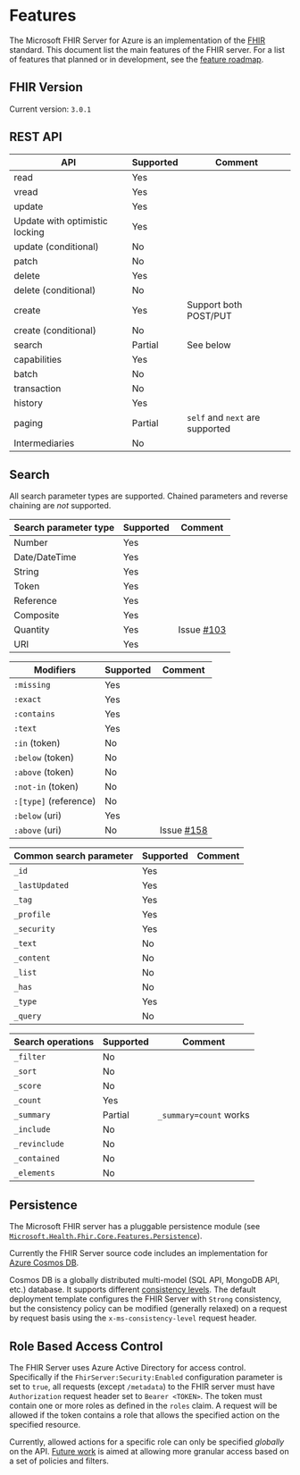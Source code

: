 # Features
The Microsoft FHIR Server for Azure is an implementation of the [FHIR](https://hl7.org/fhir) standard. This document list the main features of the FHIR server. For a list of features that planned or in development, see the [feature roadmap](Roadmap.md).

## FHIR Version
Current version: `3.0.1`

## REST API

| API                            | Supported | Comment | 
|--------------------------------|-----------|---------|
| read                           | Yes       |         |
| vread	                         | Yes       |         |
| update	                     | Yes       |         |
| Update with optimistic locking | Yes	     |         |
| update (conditional)	         | No        |	       |
| patch                          | No        |         |	
| delete                         | Yes       |         |
| delete (conditional)           | No        |         |	
| create                         | Yes       | Support both POST/PUT |
| create (conditional)           | No        |         |
| search                         | Partial   | See below |
| capabilities                   | Yes       |         | 
| batch                          | No        |         |
| transaction                    | No        |         |
| history                        | Yes       |         |
| paging                         | Partial   | `self` and `next` are supported |
| Intermediaries                 | No        |         |


## Search

All search parameter types are supported. Chained parameters and reverse chaining are *not* supported. 

| Search parameter type	| Supported	| Comment |
|-----------------------|-----------|---------|
| Number	            | Yes	    |         |
| Date/DateTime	        | Yes	    |         |
| String	            | Yes	    |         |
| Token	                | Yes       |         |	
| Reference	            | Yes       |         |	
| Composite	            | Yes	    |         |
| Quantity	            | Yes	    | Issue [#103](https://github.com/Microsoft/fhir-server/issues/103) |
| URI	                | Yes	    |         |


| Modifiers             | Supported	| Comment |
|-----------------------|-----------|---------|
|`:missing`             | Yes	    |         |
|`:exact`               | Yes       |         |
|`:contains`            | Yes       |         |
|`:text`                | Yes       |         |	
|`:in` (token)          | No        |         |
|`:below` (token)       | No        |         |
|`:above` (token)       | No        |         |
|`:not-in` (token)      | No        |         |
|`:[type]` (reference)  | No        |         |
|`:below` (uri)         | Yes       |         |
|`:above` (uri)         | No        | Issue [#158](https://github.com/Microsoft/fhir-server/issues/158) |

| Common search parameter | Supported | Comment |
|-------------------------| ----------|---------|
| `_id`                   | Yes       |         |	
| `_lastUpdated`          | Yes       |         |
| `_tag`                  | Yes       |         |
| `_profile`              | Yes       |         |
| `_security`             | Yes       |         |
| `_text`                 | No        |         |
| `_content`              | No        |         |
| `_list`                 | No        |         |
| `_has`                  | No        |         |
| `_type`                 | Yes       |         |
| `_query`                | No        |         |

| Search operations       | Supported | Comment |
|-------------------------|-----------|---------|
| `_filter`               | No        |         |
| `_sort`                 | No        |         |	
| `_score`                | No        |         |
| `_count`                | Yes       |         |
| `_summary`              | Partial   | `_summary=count` works |	
| `_include`              | No        |         |
| `_revinclude`           | No        |         |
| `_contained`            | No        |         |
| `_elements`             | No        |         |

## Persistence
The Microsoft FHIR server has a pluggable persistence module (see [`Microsoft.Health.Fhir.Core.Features.Persistence`](../src/Microsoft.Health.Fhir.Core/Features/Persistence)). 

Currently the FHIR Server source code includes an implementation for [Azure Cosmos DB](https://docs.microsoft.com/en-us/azure/cosmos-db/). 

Cosmos DB is a globally distributed multi-model (SQL API, MongoDB API, etc.) database. It supports different [consistency levels](https://docs.microsoft.com/en-us/azure/cosmos-db/consistency-levels). The default deployment template configures the FHIR Server with `Strong` consistency, but the consistency policy can be modified (generally relaxed) on a request by request basis using the `x-ms-consistency-level` request header.

## Role Based Access Control 
The FHIR Server uses Azure Active Directory for access control. Specifically if the `FhirServer:Security:Enabled` configuration parameter is set to `true`, all requests (except `/metadata`) to the FHIR server must have `Authorization` request header set to `Bearer <TOKEN>`. The token must contain one or more roles as defined in the `roles` claim. A request will be allowed if the token contains a role that allows the specified action on the specified resource. 

Currently, allowed actions for a specific role can only be specified *globally* on the API. [Future work](Roadmap.md) is aimed at allowing more granular access based on a set of policies and filters.  
